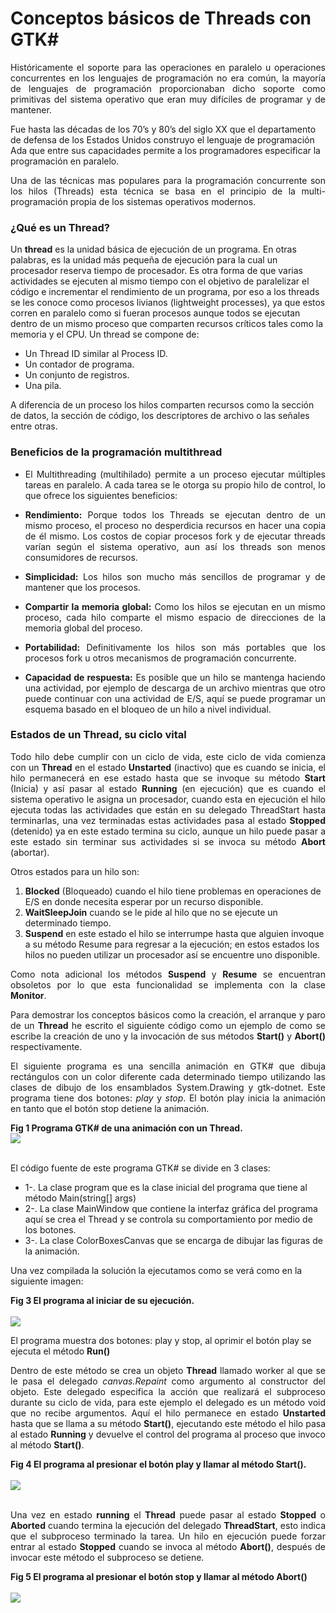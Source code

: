# Conceptos básicos de Threads con GTK#
		
<p align="justify">
			Históricamente el soporte para las operaciones en paralelo u operaciones concurrentes  en los lenguajes de programación no era común, la mayoría de lenguajes de programación proporcionaban dicho soporte como primitivas del sistema operativo que eran muy difíciles de programar y de mantener.
			</p>
			<p align="jsutify">Fue hasta las décadas de los 70’s y 80’s del siglo XX que el departamento de defensa de los Estados Unidos construyo  el lenguaje de programación Ada que entre sus capacidades permite a los programadores especificar la programación en paralelo.</p>
			<p align="justify">Una de las técnicas mas populares para la programación concurrente son los hilos (Threads) esta técnica se basa en el principio de la multi-programación propia de los sistemas operativos modernos.</p>
			<h3>¿Qué es un Thread?</h3>
			<p>Un <b>thread</b> es la unidad básica de ejecución de un programa. En otras palabras, es la unidad más pequeña de ejecución para la cual un procesador reserva tiempo de procesador.  Es otra forma de que varias actividades se ejecuten al mismo tiempo con el objetivo de paralelizar el código e incrementar el rendimiento de un programa, por eso a los threads se les conoce como procesos livianos (lightweight processes), ya que estos corren en paralelo como si fueran procesos aunque todos se  ejecutan dentro de un mismo proceso que comparten recursos críticos tales como la memoria y el CPU.
			Un thread se compone de:
			</p>
			<ul>
			<li>Un Thread ID  similar al Process ID.</li>
			<li>Un contador de programa.</li>
			<li>Un conjunto de registros.</li>
			<li>Una pila.</li>
			</ul>
			<p>A diferencia de un proceso los hilos comparten recursos como la sección de datos, la sección de código, los descriptores de archivo o las señales entre otras.</p>
			<h3>Beneficios de la programación multithread</h3>
			<ul>
			<li><p align="justify">El Multithreading (multihilado) permite a un proceso ejecutar múltiples tareas en paralelo. A cada tarea se le otorga su propio hilo de control, lo que ofrece los siguientes beneficios:</p></li>
			<li><p align="justify"><b>Rendimiento:</b> Porque todos los Threads se ejecutan dentro de un mismo proceso, el proceso no desperdicia recursos en hacer una copia de él mismo.  Los costos de copiar procesos fork y de ejecutar threads varían según el sistema operativo, aun así los threads son menos consumidores de recursos.</p></li>
			<li><p align="justify"><b>Simplicidad:</b> Los hilos son mucho más sencillos de programar  y de mantener que los procesos.</li>
			<li><p align="justify"><b>Compartir la memoria global:</b> Como los hilos se ejecutan en un mismo proceso, cada hilo comparte el mismo espacio de direcciones de la memoria global del proceso.</p></li>
			<li><p align="justify"><b>Portabilidad:</b> Definitivamente los hilos son más portables que los procesos fork u otros mecanismos de programación concurrente.</li>
			<li><p align="justify"><b>Capacidad de respuesta:</b> Es posible que un hilo se mantenga haciendo una actividad, por ejemplo de descarga de un archivo mientras que otro puede continuar con una actividad de E/S, aquí se puede programar un esquema basado en el bloqueo de un hilo a nivel individual. </p></li>
			</ul>
			<h3>Estados de un Thread, su ciclo vital</h3>
			<p align="justify">Todo hilo debe cumplir con un ciclo de vida, este ciclo de vida comienza con un <b>Thread</b> en el estado <b>Unstarted</b> (inactivo) que es cuando se inicia, el hilo permanecerá en ese estado hasta que se invoque su método <b>Start</b> (Inicia) y así pasar al estado <b>Running</b> (en ejecución) que es cuando el sistema operativo le asigna un procesador, cuando esta en ejecución el hilo ejecuta todas las actividades que están en su delegado ThreadStart hasta terminarlas, una vez terminadas estas actividades pasa al estado <b>Stopped</b> (detenido) ya en este estado termina su ciclo, aunque un hilo puede pasar a este estado sin terminar sus actividades si se invoca su método <b>Abort</b> (abortar).</p>
			<p align="justify">Otros estados para un hilo son:
			<ol> 
			<li><b>Blocked</b> (Bloqueado) cuando el hilo tiene problemas en operaciones de E/S en donde necesita esperar por un recurso disponible.</li> 
			<li><b>WaitSleepJoin</b> cuando se le pide al hilo que no se ejecute un determinado tiempo.</li> 
			<li><b>Suspend</b> en este estado el hilo se interrumpe hasta que alguien invoque a su método Resume para regresar a la ejecución; en estos estados los hilos no pueden utilizar un procesador así se encuentre uno disponible.</p>
			</ol>
			<p align="justify">Como nota adicional los métodos <b>Suspend</b> y <b>Resume</b> se encuentran obsoletos por lo que esta funcionalidad se implementa con la clase <b>Monitor</b>.</p>
			<p align="justify">Para demostrar los conceptos básicos como la creación, el arranque y paro de un <b>Thread</b> he escrito el siguiente código como un ejemplo de como se escribe la creación de uno y la invocación de sus métodos <b>Start()</b> y <b>Abort()</b> respectivamente.</p>
			<p align="justify">El siguiente programa es una sencilla animación en GTK# que dibuja rectángulos con un color diferente cada determinado tiempo utilizando las clases de dibujo de los ensamblados System.Drawing y gtk-dotnet. Este programa tiene dos botones: <i>play</i> y <i>stop</i>. El botón play inicia la animación en tanto que el botón stop detiene la animación.</p>
<div><b>Fig 1 Programa GTK# de una animación con un Thread.</b></div>
<div>
<IMG src="picture_library/threading/fig4.png">
</div><br>
<p align="justify">
El código fuente de este programa GTK# se divide en 3 clases:
<ul>
<li>1-. La clase program que es la clase inicial del programa que tiene al método Main(string[] args)</li>
<li>2-. La clase MainWindow que contiene la interfaz gráfica del programa aquí se crea el Thread y se controla su comportamiento por medio de los botones.</li>
<li>3-. La clase ColorBoxesCanvas que se encarga de dibujar las figuras de la animación.</li>
</ul>
 </p>
		   <p>Una vez compilada la solución la ejecutamos como se verá como en la siguiente imagen:</p>
		   <div><b>Fig 3 El programa al iniciar de su ejecución.</b></div><br>
		   <div>
<IMG src="picture_library/threading/fig1.png">
</div>
		   <p>El programa muestra dos botones: play y stop, al oprimir el botón play se ejecuta el método <b>Run()</b></p>
<p align="justify">
Dentro de este método se crea un objeto <b>Thread</b> llamado worker al que se le pasa el delegado <i>canvas.Repaint</i> como argumento al constructor del objeto. Este delegado especifica la acción que realizará el subproceso durante su ciclo de vida, para este ejemplo el delegado es un método void  que no recibe argumentos. Aquí el hilo permanece en estado <b>Unstarted</b> hasta que se llama a su método <b>Start()</b>, ejecutando este método el hilo pasa al estado <b>Running</b> y devuelve el control del programa al proceso que invoco al método <b>Start()</b>.</p>
		   <div><b>Fig 4 El programa al presionar el botón play y llamar al método Start().</b></div><br>
		   <div>
<IMG src="picture_library/threading/fig2.png">
</div><br>
		   <p align="justify">Una vez en estado <b>running</b> el <b>Thread</b> puede pasar al estado <b>Stopped</b> o <b>Aborted</b> cuando termina la ejecución del delegado <b>ThreadStart</b>, esto indica que el subproceso terminado la tarea.
		   Un hilo en ejecución puede forzar entrar al estado <b>Stopped</b> cuando se invoca al método <b>Abort()</b>, después de invocar este método el subproceso se detiene.</p>
		   <div><b>Fig 5 El programa al presionar el botón stop y llamar al método Abort()</b></div><br>
		   <div>
<IMG src="picture_library/threading/fig3.png">
</div>
